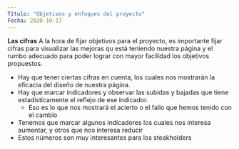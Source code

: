 ```yaml
---
Título: "Objetivos y enfoques del proyecto"
Fecha: 2020-10-17
---
```


__Las cifras__
A la hora de fijar objetivos para el proyecto, es importante fijar cifras para visualizar las mejoras qu está teniendo nuestra página y el rumbo adecuado para poder lograr con mayor facilidad los objetivos propuestos.

* Hay que tener ciertas cifras en cuenta, los cuales nos mostrarán la eficacia del diseño de nuestra página.
* Hay que marcar indicadores y observar las subidas y bajadas que tiene estadisticamente el reflejo de ese indicador.
    * Eso es lo que nos mostrará el acierto o el fallo que hemos tenido con el cambio
* Tenemos que marcar algunos indicadores los cuales nos interesa aumentar, y otros que nos interesa reducir
* Estos números son muy interesantes para los steakholders